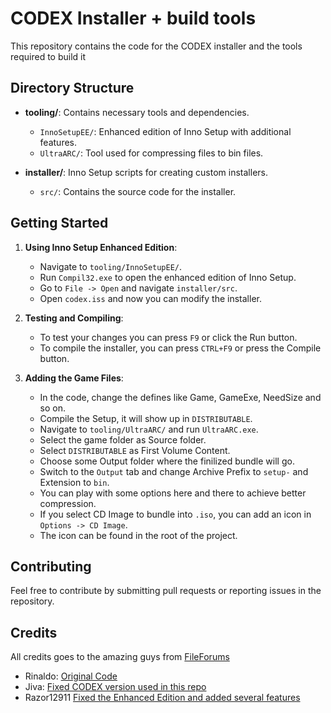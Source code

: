 # CODEX Installer + build tools

This repository contains the code for the CODEX installer and the tools required to build it

## Directory Structure

- **tooling/**: Contains necessary tools and dependencies.
  - `InnoSetupEE/`: Enhanced edition of Inno Setup with additional features.
  - `UltraARC/`: Tool used for compressing files to bin files.

- **installer/**: Inno Setup scripts for creating custom installers.
  - `src/`: Contains the source code for the installer.

## Getting Started

1. **Using Inno Setup Enhanced Edition**:
   - Navigate to `tooling/InnoSetupEE/`.
   - Run `Compil32.exe` to open the enhanced edition of Inno Setup.
   - Go to `File -> Open` and navigate `installer/src`.
   - Open `codex.iss` and now you can modify the installer.

2. **Testing and Compiling**:
   - To test your changes you can press `F9` or click the Run button.
   - To compile the installer, you can press `CTRL+F9` or press the Compile button.
   
3. **Adding the Game Files**:
   - In the code, change the defines like Game, GameExe, NeedSize and so on.
   - Compile the Setup, it will show up in `DISTRIBUTABLE`.
   - Navigate to `tooling/UltraARC/` and run `UltraARC.exe`.
   - Select the game folder as Source folder.
   - Select `DISTRIBUTABLE` as First Volume Content.
   - Choose some Output folder where the finilized bundle will go.
   - Switch to the `Output` tab and change Archive Prefix to `setup-` and Extension to `bin`.
   - You can play with some options here and there to achieve better compression.
   - If you select CD Image to bundle into `.iso`, you can add an icon in `Options -> CD Image`.
   - The icon can be found in the root of the project.

## Contributing

Feel free to contribute by submitting pull requests or reporting issues in the repository.

## Credits

All credits goes to the amazing guys from [FileForums](https://fileforums.com)
- Rinaldo: [Original Code](https://fileforums.com/showthread.php?t=97259)
- Jiva: [Fixed CODEX version used in this repo](https://fileforums.com/member.php?u=229855)
- Razor12911 [Fixed the Enhanced Edition and added several features](https://fileforums.com/showpost.php?p=437536)
